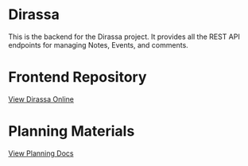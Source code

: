 # Dirassa

This is the backend for the Dirassa project.
It provides all the REST API endpoints for managing Notes, Events, and comments.

# Frontend Repository 
[View Dirassa Online](https://github.com/Yusuf-qamber/dirassa-front-end-)



 # Planning Materials
  [View Planning Docs](https://trello.com/b/1ij8wTIg/project-4)  